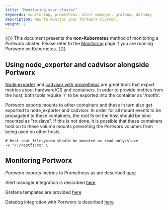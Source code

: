 ```yaml
---
title: "Monitoring your cluster"
keywords: monitoring, prometheus, alert manager, grafana, datadog
description: How to monitor your Portworx cluster.
weight: 2
---
```


{{<info>}}
This document presents the **non-Kubernetes** method of monitoring a Portworx cluster. Please refer to the [Monitoring](/portworx-install-with-kubernetes/operate-and-maintain-on-kubernetes/monitoring/) page if you are running Portworx on Kubernetes.
{{</info>}}

## Using node_exporter and cadvisor alongside Portworx

[Node exporter](https://github.com/prometheus/node_exporter) and [cadvisor with prometheus](https://github.com/google/cadvisor/blob/master/docs/storage/prometheus.md) are great tools that export metrics about hardware/OS and containers. In order to provide metrics from the host, both tools require '/' to be exported into the container as '/rootfs'.

Portworx exports mounts to other containers and these in turn also get exported to node_exporter and cadvisor. In order for all mount events to be propagated to these containers, the root fs on the host should be bind mounted as "ro:slave". If this is not done, it is possible that these containers hold on to these volume mounts preventing the Portworx volumes from being used on other hosts.

```text
# Host root filesystem should be mounted as read-only:slave
-v "/:/rootfs:ro" \
```

## Monitoring Portworx

Portworx exports metrics to Prometheus as are described [here](/install-with-other/operate-and-maintain/monitoring/prometheus)

Alert manager integration is described [here](/install-with-other/operate-and-maintain/monitoring/alerting)

Grafana templates are provided [here](/install-with-other/operate-and-maintain/monitoring/grafana/)

Datadog integration with Portworx is described [here](https://docs.datadoghq.com/integrations/portworx/)
